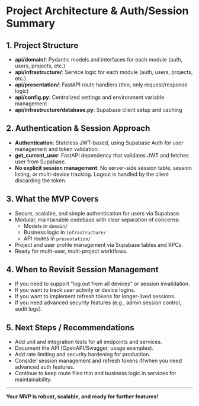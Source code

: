 # Project Architecture & Auth/Session Summary

## 1. Project Structure

- **api/domain/**: Pydantic models and interfaces for each module (auth, users, projects, etc.)
- **api/infrastructure/**: Service logic for each module (auth, users, projects, etc.)
- **api/presentation/**: FastAPI route handlers (thin, only request/response logic)
- **api/config.py**: Centralized settings and environment variable management
- **api/infrastructure/database.py**: Supabase client setup and caching

## 2. Authentication & Session Approach

- **Authentication**: Stateless JWT-based, using Supabase Auth for user management and token validation.
- **get_current_user**: FastAPI dependency that validates JWT and fetches user from Supabase.
- **No explicit session management**: No server-side session table, session listing, or multi-device tracking. Logout is handled by the client discarding the token.

## 3. What the MVP Covers

- Secure, scalable, and simple authentication for users via Supabase.
- Modular, maintainable codebase with clear separation of concerns:
  - Models in `domain/`
  - Business logic in `infrastructure/`
  - API routes in `presentation/`
- Project and user profile management via Supabase tables and RPCs.
- Ready for multi-user, multi-project workflows.

## 4. When to Revisit Session Management

- If you need to support "log out from all devices" or session invalidation.
- If you want to track user activity or device logins.
- If you want to implement refresh tokens for longer-lived sessions.
- If you need advanced security features (e.g., admin session control, audit logs).

## 5. Next Steps / Recommendations

- Add unit and integration tests for all endpoints and services.
- Document the API (OpenAPI/Swagger, usage examples).
- Add rate limiting and security hardening for production.
- Consider session management and refresh tokens if/when you need advanced auth features.
- Continue to keep route files thin and business logic in services for maintainability.

---

**Your MVP is robust, scalable, and ready for further features!** 